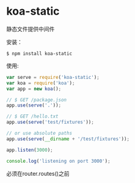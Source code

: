 # koa-static
静态文件提供中间件

安装：
```shell
$ npm install koa-static
```

使用:

```js
var serve = require('koa-static');
var koa = require('koa');
var app = new koa();

// $ GET /package.json
app.use(serve('.'));

// $ GET /hello.txt
app.use(serve('test/fixtures'));

// or use absolute paths
app.use(serve(__dirname + '/test/fixtures'));

app.listen(3000);

console.log('listening on port 3000');
```

必须在router.routes()之前
